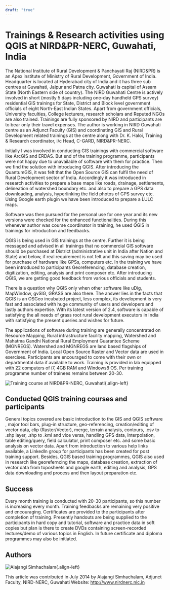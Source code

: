 ```yaml
---
draft: "true"
---
```


# Trainings & Research activities using QGIS at NIRD&PR-NERC, Guwahati, India

The National Institute of Rural Development & Panchayati Raj (NIRD&PR)
is an Apex institute of Ministry of Rural Development, Government of
India. Headquarter is located at Hyderabad city of India and it has
three sub centres at Guwahati, Jaipur and Patna city. Guwahati is
capital of Assam State (North Eastern side of country). The NIRD
Guwahati Centre is actively involved in short (mostly 5 days including
one-day handheld GPS survey) residential GIS trainings for State,
District and Block level government officials of eight North-East Indian
States. Apart from government officials, University faculties, College
lecturers, research scholars and Reputed NGOs are also trained.
Trainings are fully sponsored by NIRD and participants are to bear only
their travel expenses. The author is working in NIRD Guwahati centre as
an Adjunct Faculty (GIS) and coordinating GIS and Rural Development
related trainings at the centre along with Dr. K. Haloi, Training &
Research coordinator, i/c Head, C-GARD, NIRD&PR-NERC.

Initially I was involved in conducting GIS trainings with commercial
software like ArcGIS and ERDAS. But end of the training programme,
participants were not happy due to unavailable of software with them for
practice. Then we find the solution with introducing QGIS. After
introducing the QuantumGIS, it was felt that the Open Source GIS can
fulfil the need of Rural Development sector of India. Accordingly it was
introduced in research activities to prepare a base maps like roads,
drainage, settlements, delineation of watershed boundary etc. and also
to prepare a GPS data downloading, analysis, hyperlinking the field
photos of GPS survey etc. Using Google earth plugin we have been
introduced to prepare a LULC maps.

Software was then pursued for the personal use for one year and its new
versions were checked for the enhanced functionalities. During this
whenever author was course coordinator in training, he used QGIS in
trainings for introduction and feedbacks.

QGIS is being used in GIS trainings at the centre. Further it is being
messaged and advised in all trainings that no commercial GIS software
should be purchased at District (administrative unit in India after
Nation and State) and below, if real requirement is not felt and this
saving may be used for purchase of hardware like GPSs, computers etc. In
the training we have been introduced to participants Georeferencing,
database creation, digitization, editing, analysis and print composer
etc. After introducing QGIS, we are getting good feedback from various
officials and students.

There is a question why QGIS only when other software like uDig,
MapWindow, gvSIG, GRASS are also there. The answer lies in the facts
that QGIS is an OSGeo incubated project, less complex, its development
is very fast and associated with huge community of users and developers
and lastly authors expertise. With its latest version of 2.4, software
is capable of satisfying the all needs of grass root rural development
executors in India with satisfying the present queries and wishes for
future.

The applications of software during training are generally concentrated
on Resource Mapping, Rural infrastructure facility mapping, Watershed
and Mahatma Gandhi National Rural Employment Guarantee Scheme (MGNREGS).
Watershed and MGNREGS are land based flagships of Government of India.
Local Open Source Raster and Vector data are used in exercises.
Participants are encouraged to come with their own or departmental data
if available to work. Training is provided in lab equipped with 22
computers of i7, 4GB RAM and Windows8 OS. Per training programme number
of trainees remains between 20-30.

![Training course at NIRD&PR-NERC,
Guwahati](./images/india_guwahati1.png){.align-left}

## Conducted QGIS training courses and participants

General topics covered are basic introduction to the GIS and QGIS
software , major tool bars, plug-in structure, geo-referencing,
creation/editing of vector data, clip (Raster/Vector), merge, terrain
analysis, contours, .csv to .shp layer, .shp to .kml and vice versa,
handling GPS data, Interpolation, table editing/query, field calculator,
print composer etc. and some basic analysis on vector data. Apart from
introduction to various help links available, a LinkedIn group for
participants has been created for post training support. Besides, QGIS
based training programmes, QGIS also used in research like georeferncing
the maps, database creation, extraction of vector data from toposheets
and google earth, editing and analysis, GPS data downloading and process
and then layout preparation etc.

## Success

Every month training is conducted with 20-30 participants, so this
number is increasing every month. Training feedbacks are remaining very
positive and encouraging. Certificates are provided to the participants
after completion of training. Presently handouts are being supplied to
the participants in hard copy and tutorial, software and practice data
in soft copies but plan is there to create DVDs containing
screen-recorded lectures/demo of various topics in English. In future
certificate and diploma programmes may also be initiated.

## Authors

![Alajangi Simhachalam](./images/india_guwahati2.png){.align-left}

This article was contributed in July 2014 by Alajangi Simhachalam,
Adjunct Faculty, NIRD-NERC, Guwahati Website:
<http://www.nirdnerc.nic.in>
